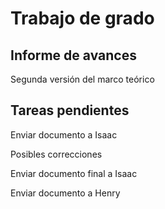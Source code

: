 # Trabajo de grado

## Informe de avances
Segunda versión del marco teórico

## Tareas pendientes

Enviar documento a Isaac 

Posibles correcciones

Enviar documento final a Isaac 

Enviar documento a Henry